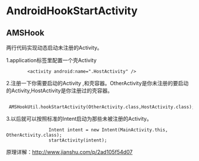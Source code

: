 # AndroidHookStartActivity

## AMSHook

两行代码实现动态启动未注册的Activity。


1.application标签里配置一个壳Activity 
```   
        <activity android:name=".HostActivity" />
```

2.注册一下你需要启动的Activity ,和壳容器。OtherActivity是你未注册的要启动的Activity,HostActivity是你注册过的壳容器。
```
  AMSHookUtil.hookStartActivity(OtherActivity.class,HostActivity.class); 
```

3.以后就可以按照标准的Intent启动为那些未被注册的Activity。
```
                Intent intent = new Intent(MainActivity.this, OtherActivity.class);
                startActivity(intent);
```

原理详解：http://www.jianshu.com/p/2ad105f54d07


